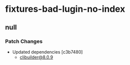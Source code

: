 # fixtures-bad-lugin-no-index

## null

### Patch Changes

- Updated dependencies [c3b7480]
  - clibuilder@8.0.9

